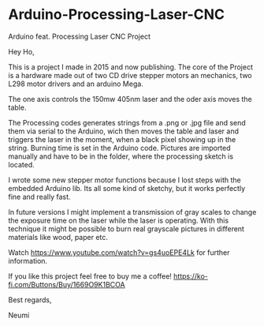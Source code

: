 # Arduino-Processing-Laser-CNC
Arduino feat. Processing Laser CNC Project


Hey Ho,

This is a project I made in 2015 and now publishing.
The core of the Project is a hardware made out of two CD drive stepper motors an mechanics, two L298 motor drivers and an arduino Mega.

The one axis controls the 150mw 405nm laser and the oder axis moves the table.

The Processing codes generates strings from a .png or .jpg file and send them via serial to the Arduino, wich then moves the table and laser and triggers the laser in the moment, when a black pixel showing up in the string.
Burning time is set in the Arduino code. Pictures are imported manually and have to be in the folder, where the processing sketch is located.

I wrote some new stepper motor functions because I lost steps with the embedded Arduino lib. Its all some kind of sketchy, but it works perfectly fine and really fast.

In future versions I might implement a transmission of gray scales to change the exposure time on the laser while the laser is operating. With this technique it might be possible to burn real grayscale pictures in different materials like wood, paper etc.
 

Watch
https://www.youtube.com/watch?v=gs4uoEPE4Lk
for further information.

If you like this project feel free to buy me a coffee! https://ko-fi.com/Buttons/Buy/1669O9K1BCOA

Best regards,

Neumi
